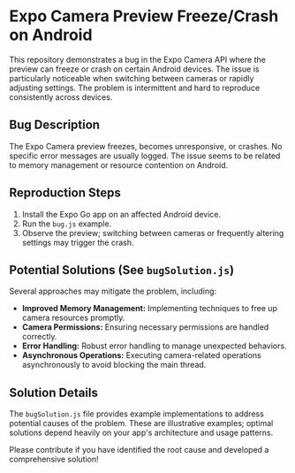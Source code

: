 # Expo Camera Preview Freeze/Crash on Android

This repository demonstrates a bug in the Expo Camera API where the preview can freeze or crash on certain Android devices. The issue is particularly noticeable when switching between cameras or rapidly adjusting settings. The problem is intermittent and hard to reproduce consistently across devices.

## Bug Description

The Expo Camera preview freezes, becomes unresponsive, or crashes. No specific error messages are usually logged. The issue seems to be related to memory management or resource contention on Android.

## Reproduction Steps

1. Install the Expo Go app on an affected Android device.
2. Run the `bug.js` example.
3. Observe the preview; switching between cameras or frequently altering settings may trigger the crash.

## Potential Solutions (See `bugSolution.js`)

Several approaches may mitigate the problem, including:

*   **Improved Memory Management:** Implementing techniques to free up camera resources promptly.
*   **Camera Permissions:** Ensuring necessary permissions are handled correctly.
*   **Error Handling:** Robust error handling to manage unexpected behaviors.
*   **Asynchronous Operations:** Executing camera-related operations asynchronously to avoid blocking the main thread.

## Solution Details

The `bugSolution.js` file provides example implementations to address potential causes of the problem.  These are illustrative examples; optimal solutions depend heavily on your app's architecture and usage patterns. 

Please contribute if you have identified the root cause and developed a comprehensive solution!